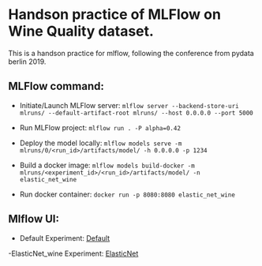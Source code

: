 # Handson practice of MLFlow on Wine Quality dataset.

This is a handson practice for mlflow, following the conference from pydata berlin 2019.

## MLFlow command:

- Initiate/Launch MLFlow server:
`mlflow server --backend-store-uri mlruns/ --default-artifact-root mlruns/ --host 0.0.0.0 --port 5000`

- Run MLFlow project:
`mlflow run . -P alpha=0.42`

- Deploy the model locally:
`mlflow models serve -m mlruns/0/<run_id>/artifacts/model/ -h 0.0.0.0 -p 1234`

- Build a docker image:
`mlflow models build-docker -m mlruns/<experiment_id>/<run_id>/artifacts/model/ -n elastic_net_wine`

- Run docker container:
`docker run -p 8080:8080 elastic_net_wine`

## Mlflow UI:

- Default Experiment:
[Default](images/Default_experiment.png)

-ElasticNet_wine Experiment:
[ElasticNet](images/ElasticNet_wine_experiment.png)